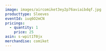 ```yaml
---
image: images/aircomiket3ey2p76aviaibdqf.jpg
producttype: Sleeves
eventId: iuq6O2mCN
pricings:
  - quantity: 1
    price: 25
asin: s-wpit1T0jx
merchandise: comiket
---
```

